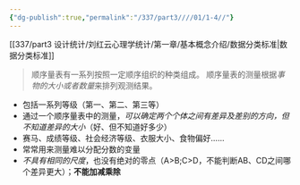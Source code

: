 ```yaml
---
{"dg-publish":true,"permalink":"/337/part3////01/1-4//"}
---
```


[[337/part3 设计统计/刘红云心理学统计/第一章/基本概念介绍/数据分类标准\|数据分类标准]]
> 顺序量表有一系列按照一定顺序组织的种类组成。
> 顺序量表的测量根据*事物的大小或者数量*来排列观测结果。
- 包括一系列等级（第一、第二、第三等）
- 通过一个顺序量表中的测量，*可以确定两个个体之间有差异及差别的方向，但不知道差异的大小*（好、但不知道好多少）
- 赛马、成绩等级、社会经济等级、衣服大小、食物偏好……
- 常常用来测量难以分配分数的变量
- *不具有相同的尺度*，也没有绝对的零点（A>B;C>D，不能判断AB、CD之间哪个差异更大）；**不能加减乘除**